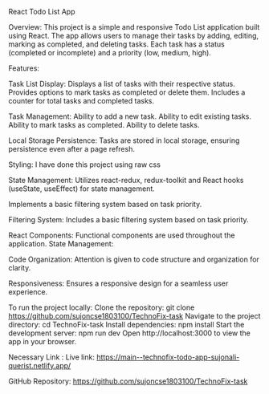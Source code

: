 React Todo List App

Overview:
This project is a simple and responsive Todo List application built using React. The app allows users to manage their tasks by adding, editing, marking as completed, and deleting tasks. Each task has a status (completed or incomplete) and a priority (low, medium, high).

Features:

Task List Display:
Displays a list of tasks with their respective status.
Provides options to mark tasks as completed or delete them.
Includes a counter for total tasks and completed tasks.

Task Management:
Ability to add a new task.
Ability to edit existing tasks.
Ability to mark tasks as completed.
Ability to delete tasks.

Local Storage Persistence:
Tasks are stored in local storage, ensuring persistence even after a page refresh.

Styling:
I have done this project using raw css

State Management: Utilizes react-redux, redux-toolkit and React hooks (useState, useEffect) for state management.

Implements a basic filtering system based on task priority.

Filtering System:
Includes a basic filtering system based on task priority.

React Components:
Functional components are used throughout the application.
State Management:

Code Organization:
Attention is given to code structure and organization for clarity.

Responsiveness: Ensures a responsive design for a seamless user experience.

To run the project locally:
Clone the repository: git clone https://github.com/sujoncse1803100/TechnoFix-task
Navigate to the project directory: cd TechnoFix-task
Install dependencies: npm install
Start the development server: npm run dev
Open http://localhost:3000 to view the app in your browser.

Necessary Link :
Live link: https://main--technofix-todo-app-sujonali-querist.netlify.app/

GitHub Repository: https://github.com/sujoncse1803100/TechnoFix-task
